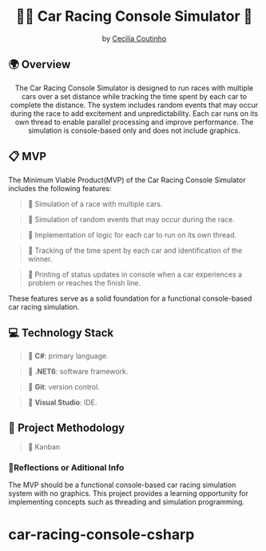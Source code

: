 ﻿<h1 align="center">🚗🚧 Car Racing Console Simulator 🚩</h1>

<p align = center>
by <a href="https://github.com/Cecilia-Coutinho">Cecilia Coutinho</a>
</p>

<h2>🌍 Overview</h2>

<p align = center>
The Car Racing Console Simulator is designed to run races with multiple cars over a set distance while tracking the time spent by each car to complete the distance. The system includes random events that may occur during the race to add excitement and unpredictability. Each car runs on its own thread to enable parallel processing and improve performance. The simulation is console-based only and does not include graphics.
</p>

<h2>📋 MVP</h2>
<p>
The Minimum Viable Product(MVP) of the Car Racing Console Simulator includes the following features:
</p>

>🎯 Simulation of a race with multiple cars.

>🎯 Simulation of random events that may occur during the race.

>🎯 Implementation of logic for each car to run on its own thread.

>🎯 Tracking of the time spent by each car and identification of the winner.

>🎯 Printing of status updates in console when a car experiences a problem or reaches the finish line.

<p>
These features serve as a solid foundation for a functional console-based car racing simulation.
</p>

<h2>💻 Technology Stack</h2>

>📌 <b>C#</b>: primary language.

>📌 <b>.NET6</b>: software framework.

>📌 <b>Git</b>: version control.

>📌 <b>Visual Studio</b>: IDE.

<h2>📏 Project Methodology</h2>

>📝 Kanban

<h3>💭Reflections or Aditional Info</h3>
<p>
The MVP should be a functional console-based car racing simulation system with no graphics. This project provides a learning opportunity for implementing concepts such as threading and simulation programming.
</p>

# car-racing-console-csharp
